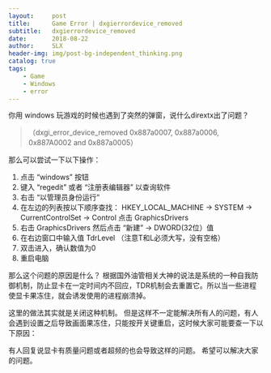 ```yaml
---
layout:     post
title:      Game Error | dxgierrordevice_removed
subtitle:   dxgierrordevice_removed
date:       2018-08-22
author:     SLX 
header-img: img/post-bg-independent_thinking.png
catalog: true
tags:
    - Game
    - Windows
    - error
---
```

你用 windows 玩游戏的时候也遇到了突然的弹窗，说什么dirextx出了问题？
>（dxgi_error_device_removed 0x887a0007, 0x887a0006, 0x887A0002 and 0x887a0005）

那么可以尝试一下以下操作：

1. 点击 “windows” 按钮
2. 键入 “regedit” 或者 “注册表编辑器” 以查询软件
3. 右击 “以管理员身份运行”
4. 在左边的列表按以下顺序查找：
    HKEY_LOCAL_MACHINE -> SYSTEM -> CurrentControlSet -> Control
    点击 GraphicsDrivers 
5. 右击 GraphicsDrivers
    然后点击 “新建” -> DWORD(32位）值
6. 在右边窗口中输入值 TdrLevel （注意T和L必须大写，没有空格）
7. 双击进入，确认数值为0
8. 重启电脑

那么这个问题的原因是什么？
根据国外油管相关大神的说法是系统的一种自我防御机制，防止显卡在一定时间内不回应，TDR机制会去重置它。所以当一些进程使显卡果冻住，就会诱发使用的进程崩溃掉。

这里的做法其实就是关闭这种机制。
但是这样不一定能解决所有人的问题，有人会遇到设置之后导致画面果冻住，只能按开关键重启，这时候大家可能要查一下以下原因：

有人回复说显卡有质量问题或者超频的也会导致这样的问题。
希望可以解决大家的问题。